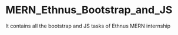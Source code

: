 # MERN_Ethnus_Bootstrap_and_JS
It contains all the bootstrap and JS tasks of Ethnus MERN internship
